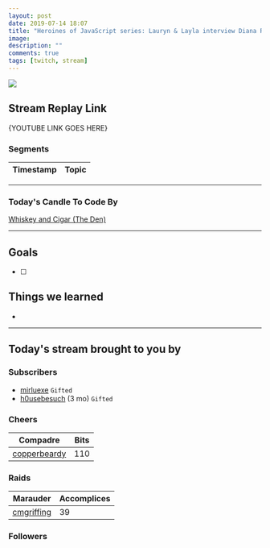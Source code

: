 ```yaml
---
layout: post
date: 2019-07-14 18:07
title: "Heroines of JavaScript series: Lauryn & Layla interview Diana Rodriguez"
image:
description: ""
comments: true
tags: [twitch, stream]
---
```


<img src="{{page.image}}"/>

## Stream Replay Link

{YOUTUBE LINK GOES HERE}

<!--more-->

### Segments

| Timestamp | Topic
| ---       | ---

---

### Today's Candle To Code By

[Whiskey and Cigar (The Den)](https://amzn.to/30ttzO6)

---

## Goals

- [ ]

## Things we learned

- 

---

## Today's stream brought to you by

### Subscribers

- [mirluexe](https://twitch.tv/mirluexe) `Gifted`
- [h0usebesuch](https://twitch.tv/h0usebesuch) (3 mo) `Gifted`

### Cheers


| Compadre            | Bits        |
| ---                 | ---         |
| [copperbeardy](https://twitch.tv/copperbeardy) | 110 |

### Raids


| Marauder            | Accomplices |
| ---                 | ---         |
| [cmgriffing](https://twitch.tv/cmgriffing) | 39 |

### Followers


